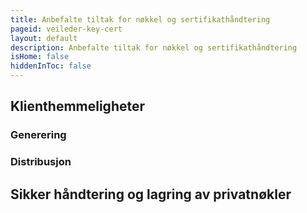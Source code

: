 ```yaml
---
title: Anbefalte tiltak for nøkkel og sertifikathåndtering
pageid: veileder-key-cert
layout: default
description: Anbefalte tiltak for nøkkel og sertifikathåndtering
isHome: false
hiddenInToc: false
---
```


## Klienthemmeligheter

### Generering
### Distribusjon


## Sikker håndtering og lagring av privatnøkler